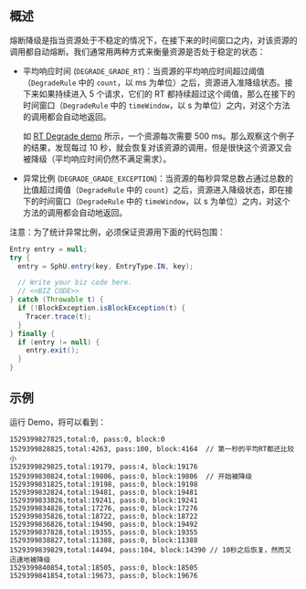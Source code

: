## 概述

熔断降级是指当资源处于不稳定的情况下，在接下来的时间窗口之内，对该资源的调用都自动熔断。我们通常用两种方式来衡量资源是否处于稳定的状态：

* 平均响应时间 (`DEGRADE_GRADE_RT`)：当资源的平均响应时间超过阈值（`DegradeRule` 中的 `count`，以 ms 为单位）之后，资源进入准降级状态。接下来如果持续进入 5 个请求，它们的 RT 都持续超过这个阈值，那么在接下的时间窗口（`DegradeRule` 中的 `timeWindow`，以 s 为单位）之内，对这个方法的调用都会自动地返回。

  如 [RT Degrade demo](https://github.com/alibaba/Sentinel/blob/master/sentinel-demo/sentinel-demo-basic/src/main/java/com/alibaba/csp/sentinel/demo/degrade/RtDegradeDemo.java) 所示，一个资源每次需要 500 ms。那么观察这个例子的结果，发现每过 10 秒，就会恢复对该资源的调用，但是很快这个资源又会被降级（平均响应时间仍然不满足需求）。

* 异常比例 (`DEGRADE_GRADE_EXCEPTION`)：当资源的每秒异常总数占通过总数的比值超过阈值（`DegradeRule` 中的 `count`）之后，资源进入降级状态，即在接下的时间窗口（`DegradeRule` 中的 `timeWindow`，以 s 为单位）之内，对这个方法的调用都会自动地返回。

注意：为了统计异常比例，必须保证资源用下面的代码包围：

```java
Entry entry = null;
try {
  entry = SphU.entry(key, EntryType.IN, key);

  // Write your biz code here.
  // <<BIZ CODE>>
} catch (Throwable t) {
  if (!BlockException.isBlockException(t) {
    Tracer.trace(t);
  }
} finally {
  if (entry != null) {
    entry.exit();
  }
}
```

## 示例

运行 Demo，将可以看到：

```
1529399827825,total:0, pass:0, block:0
1529399828825,total:4263, pass:100, block:4164  // 第一秒的平均RT都还比较小
1529399829825,total:19179, pass:4, block:19176
1529399830824,total:19806, pass:0, block:19806  // 开始被降级
1529399831825,total:19198, pass:0, block:19198  
1529399832824,total:19481, pass:0, block:19481
1529399833826,total:19241, pass:0, block:19241
1529399834826,total:17276, pass:0, block:17276
1529399835826,total:18722, pass:0, block:18722
1529399836826,total:19490, pass:0, block:19492
1529399837828,total:19355, pass:0, block:19355
1529399838827,total:11388, pass:0, block:11388
1529399839829,total:14494, pass:104, block:14390 // 10秒之后恢复，然而又迅速地被降级
1529399840854,total:18505, pass:0, block:18505
1529399841854,total:19673, pass:0, block:19676
```

